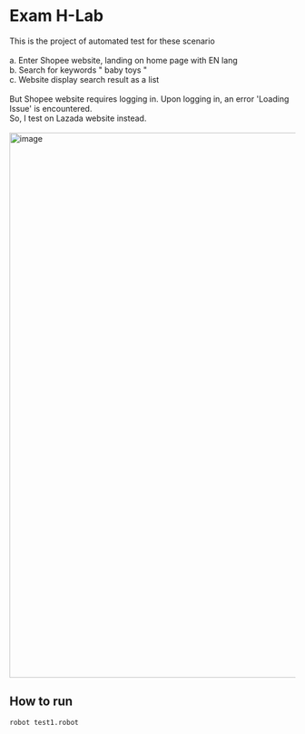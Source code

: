 # Exam H-Lab

This is the project of automated test for these scenario <br>
<br>
a. Enter Shopee website, landing on home page with EN lang <br>
b. Search for keywords " baby toys " <br>
c. Website display search result as a list <br>
<br>
But Shopee website requires logging in. Upon logging in, an error 'Loading Issue' is encountered.<br> 
So, I test on Lazada website instead.<br>
<br>
<img width="960" alt="image" src="https://github.com/kfangttp/Exam-H-Lab/assets/173391408/1a469f33-b70a-489e-bdab-ba41697d2f46">


## How to run

```bash
robot test1.robot
```
